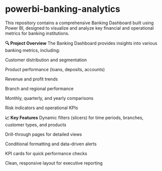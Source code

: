 # powerbi-banking-analytics

This repository contains a comprehensive Banking Dashboard built using Power BI, designed to visualize and analyze key financial and operational metrics for banking institutions.

**🔍 Project Overview**
The Banking Dashboard provides insights into various banking metrics, including:

Customer distribution and segmentation

Product performance (loans, deposits, accounts)

Revenue and profit trends

Branch and regional performance

Monthly, quarterly, and yearly comparisons

Risk indicators and operational KPIs

**📈 Key Features**
Dynamic filters (slicers) for time periods, branches, customer types, and products

Drill-through pages for detailed views

Conditional formatting and data-driven alerts

KPI cards for quick performance checks

Clean, responsive layout for executive reporting
